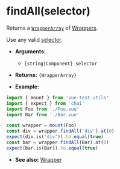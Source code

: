 # findAll(selector)

Returns a [`WrapperArray`](../wrapper-array/README.md) of [Wrappers](README.md).

Use any valid [selector](../selectors.md).

- **Arguments:**
  - `{string|Component} selector`

- **Returns:** `{WrapperArray}`

- **Example:**

```js
import { mount } from 'vue-test-utils'
import { expect } from 'chai'
import Foo from './Foo.vue'
import Bar from './Bar.vue'

const wrapper = mount(Foo)
const div = wrapper.findAll('div').at(0)
expect(div.is('div')).to.equal(true)
const bar = wrapper.findAll(Bar).at(0)
expect(bar.is(Bar)).to.equal(true)
```

- **See also:** [Wrapper](README.md)
